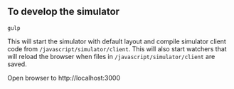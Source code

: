 ## To develop the simulator
```
gulp
```
This will start the simulator with default layout and compile simulator client code from `/javascript/simulator/client`.  This will also start watchers that will reload the browser when files in `/javascript/simulator/client` are saved.

Open browser to http://localhost:3000
